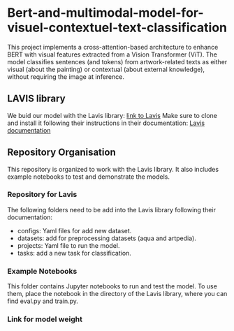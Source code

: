 # Bert-and-multimodal-model-for-visuel-contextuel-text-classification
This project implements a cross-attention-based architecture to enhance BERT with visual features extracted from a Vision Transformer (ViT). The model classifies sentences (and tokens) from artwork-related texts as either visual (about the painting) or contextual (about external knowledge), without requiring the image at inference.

## LAVIS library
We buid our model with the Lavis library: [link to Lavis](https://github.com/valeriatisch/LAVIS/tree/a154d419ce1fc25de772b6c7309bfb927b557701)
Make sure to clone and install it following their instructions in their documentation: [Lavis documentation](https://opensource.salesforce.com/LAVIS//latest/index.html)

## Repository Organisation
This repository is organized to work with the Lavis library. It also includes example notebooks to test and demonstrate the models.

### Repository for Lavis
The following folders need to be add into the Lavis library following their documentation:

- configs: Yaml files for add new dataset.
- datasets: add for preprocessing datasets (aqua and artpedia).
- projects: Yaml file to run the model.
- tasks: add a new task for classification.

### Example Notebooks
This folder contains Jupyter notebooks to run and test the model.
To use them, place the notebook in the directory of the Lavis library, where you can find eval.py and train.py.

### Link for model weight

